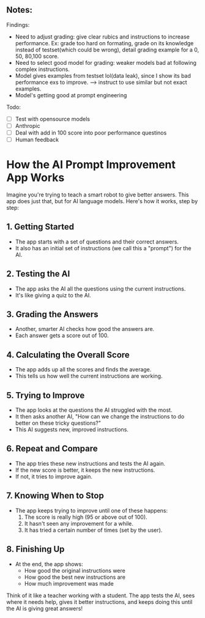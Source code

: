 ## Notes:

Findings:

- Need to adjust grading: give clear rubics and instructions to increase performance. Ex: grade too hard on formating, grade on its knowledge instead of testset(which could be wrong), detail grading example for a 0, 50, 80,100 score.
- Need to select good model for grading: weaker models bad at following complex instructions.
- Model gives examples from testset lol(data leak), since I show its bad performance exs to improve. --> instruct to use similar but not exact examples.
- Model's getting good at prompt engineering

Todo:

- [ ] Test with opensource models
- [ ] Anthropic
- [ ] Deal with add in 100 score into poor performance questinos
- [ ] Human feedback

# How the AI Prompt Improvement App Works

Imagine you're trying to teach a smart robot to give better answers. This app does just that, but for AI language models. Here's how it works, step by step:

## 1. Getting Started

- The app starts with a set of questions and their correct answers.
- It also has an initial set of instructions (we call this a "prompt") for the AI.

## 2. Testing the AI

- The app asks the AI all the questions using the current instructions.
- It's like giving a quiz to the AI.

## 3. Grading the Answers

- Another, smarter AI checks how good the answers are.
- Each answer gets a score out of 100.

## 4. Calculating the Overall Score

- The app adds up all the scores and finds the average.
- This tells us how well the current instructions are working.

## 5. Trying to Improve

- The app looks at the questions the AI struggled with the most.
- It then asks another AI, "How can we change the instructions to do better on these tricky questions?"
- This AI suggests new, improved instructions.

## 6. Repeat and Compare

- The app tries these new instructions and tests the AI again.
- If the new score is better, it keeps the new instructions.
- If not, it tries to improve again.

## 7. Knowing When to Stop

- The app keeps trying to improve until one of these happens:
  1. The score is really high (95 or above out of 100).
  2. It hasn't seen any improvement for a while.
  3. It has tried a certain number of times (set by the user).

## 8. Finishing Up

- At the end, the app shows:
  - How good the original instructions were
  - How good the best new instructions are
  - How much improvement was made

Think of it like a teacher working with a student. The app tests the AI, sees where it needs help, gives it better instructions, and keeps doing this until the AI is giving great answers!
